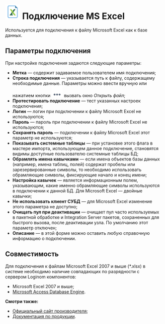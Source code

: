 # ![](../../../images/icons/vendors/excelodbcunidacdbconnection.svg) Подключение MS Excel

Используется для подключения к файлу Microsoft Excel как к базе данных.

## Параметры подключения

При настройке подключения задаются следующие параметры:

* **Метка** — содержит задаваемое пользователем имя подключения;
* **Строка подключения** — указывается путь к файлу, содержащему необходимые данные. Параметры можно ввести вручную или нажатием кнопки ![](../../../media/app/icons/toolbar-18/browse.svg) вызвать окно *Открыть файл*;
* **Протестировать подключение** — тест указанных настроек подключения;
* **Логин** — логин при подключении к файлу Microsoft Excel не используются;
* **Пароль** — пароль при подключении к файлу Microsoft Excel не используются;
* **Сохранять пароль** — подключении к файлу Microsoft Excel этот параметр не используются;
* **Показывать системные таблицы** — при установке этого флага в мастере импорта, использующем данное подключение, становятся видимы доступные пользователю системные таблицы БД;
* **Обрамлять имена кавычками** — если имена объектов базы данных (например, имена таблиц, полей) содержат пробелы или зарезервированные символы, то необходимо использовать обрамляющие символы, фиксирующие начало и конец имени;
* **Настройка кавычек** — является информационным полем, указывающим, какие именно обрамляющие символы используются в подключении к данной БД. Для Microsoft Excel — двойные кавычки;
* **Не использовать клиент СУБД** —  для Microsoft Excel изменение этого параметра не доступно;
* **Очищать пул при деактивации** — очищает пул часто используемых в пакетной обработке и Integration Server пакетов, сохраненных для быстрого вызова, после деактивации узла. По умолчанию этот параметр отключен;
* **Описание** — в этой форме можно оставить любую справочную информацию о подключении.

## Совместимость

Для подключения к файлам Microsoft Excel 2007 и выше  (*.xlsx) в системе необходимо наличие совпадающих по разрядности с сервером Loginom компонентов:
* Microsoft Excel 2007 и выше; 
* [Microsoft Access Database Engine](https://www.microsoft.com/en-us/download/details.aspx?id=54920).

**Смотри также:**

* [Официальный сайт производителя](https://www.microsoft.com/ru-ru);
* [Документация по продукции](https://docs.microsoft.com/ru-ru/).

